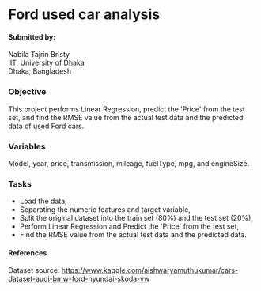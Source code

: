 # Ford used car analysis
#### Submitted by:<br>
Nabila Tajrin Bristy<br>
IIT, University of Dhaka<br>
Dhaka, Bangladesh

### Objective
This project performs Linear Regression, predict the 'Price' from the test set, and find the RMSE value from the actual test data and the predicted data of used Ford cars.

### Variables
Model, year, price, transmission, mileage, fuelType, mpg, and engineSize.

### Tasks
- Load the data,
- Separating the numeric features and target variable,
- Split the original dataset into the train set (80%) and the test set (20%), 
- Perform Linear Regression and Predict the 'Price' from the test set, 
- Find the RMSE value from the actual test data and the predicted data.

#### References
Dataset source: https://www.kaggle.com/aishwaryamuthukumar/cars-dataset-audi-bmw-ford-hyundai-skoda-vw
